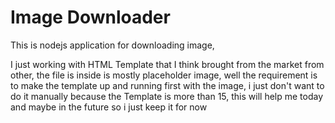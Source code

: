 # Image Downloader

This is nodejs application for downloading image, 

I just working with HTML Template that I think brought from the market from other, the file is inside is mostly placeholder image, well the requirement is to make the template up and running first with the image, i just don't want to do it manually because the Template is more than 15, this will help me today and maybe in the future so i just keep it for now